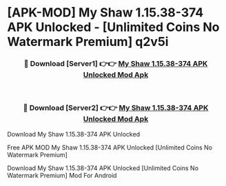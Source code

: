 # [APK-MOD] My Shaw 1.15.38-374 APK Unlocked - [Unlimited Coins No Watermark Premium] q2v5i



<div align="center">
<h3>🔴 Download [Server1] 👉👉 <a href="https://momento.my/?title=My_Shaw_1.15.38-374_APK_Unlocked">My Shaw 1.15.38-374 APK Unlocked Mod Apk</a></h3><br>

<h3>🔴 Download [Server2] 👉👉 <a href="https://momento.my/?title=My_Shaw_1.15.38-374_APK_Unlocked">My Shaw 1.15.38-374 APK Unlocked Mod Apk</a></h3>
</div>



Download My Shaw 1.15.38-374 APK Unlocked 

Free APK MOD My Shaw 1.15.38-374 APK Unlocked [Unlimited Coins No Watermark Premium]

Download My Shaw 1.15.38-374 APK Unlocked [Unlimited Coins No Watermark Premium] Mod For Android
